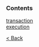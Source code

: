 ### Contents
[transaction](./transaction.md)  
[execution](./execution.md)  

[< Back](https://myunghoonju.github.io/myugnhoonju.github.io/)
